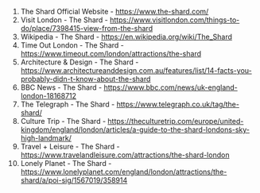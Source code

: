 

1. The Shard Official Website - https://www.the-shard.com/
2. Visit London - The Shard - https://www.visitlondon.com/things-to-do/place/7398415-view-from-the-shard
3. Wikipedia - The Shard - https://en.wikipedia.org/wiki/The_Shard
4. Time Out London - The Shard - https://www.timeout.com/london/attractions/the-shard
5. Architecture & Design - The Shard - https://www.architectureanddesign.com.au/features/list/14-facts-you-probably-didn-t-know-about-the-shard
6. BBC News - The Shard - https://www.bbc.com/news/uk-england-london-18168712
7. The Telegraph - The Shard - https://www.telegraph.co.uk/tag/the-shard/
8. Culture Trip - The Shard - https://theculturetrip.com/europe/united-kingdom/england/london/articles/a-guide-to-the-shard-londons-sky-high-landmark/
9. Travel + Leisure - The Shard - https://www.travelandleisure.com/attractions/the-shard-london
10. Lonely Planet - The Shard - https://www.lonelyplanet.com/england/london/attractions/the-shard/a/poi-sig/1567019/358914